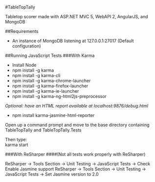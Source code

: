 #TableTopTally

Tabletop scorer made with ASP.NET MVC 5, WebAPI 2, AngularJS, and MongoDB


##Requirements

* An instance of MongoDB listening at 127.0.0.1:27017 (Default configuration)


##Running JavaScript Tests
###With Karma

* Install Node
* npm install -g karma
* npm install -g karma-cli
* npm install -g karma-chrome-launcher
* npm install -g karma-firefox-launcher
* npm install -g karma-ie-launcher
* npm install -g karma-ng-html2js-preprocessor

*Optional: have an HTML report available at localhost:9876/debug.html*
* npm install karma-jasmine-html-reporter

Open up a command prompt and move to the base directory containing
TableTopTally and TableTopTally.Tests

Then type:<br>
karma start


###With ReSharper
####(Not all tests work properly with ReSharper)

ReSharper -> Tools Section -> Unit Testing -> JavaScript Tests -> Check Enable Jasmine support
ReSharper -> Tools Section -> Unit Testing -> JavaScript Tests -> Set Jasmine version to 2.0